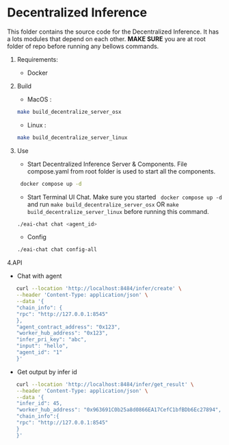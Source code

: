# Decentralized Inference

This folder contains the source code for the Decentralized Inference. It has a lots modules that depend on each other. **MAKE SURE** you are at root folder of repo before running any bellows commands.

1. Requirements:
   * Docker 
2. Build 
    * MacOS : 
    ```bash
    make build_decentralize_server_osx
    ```
    * Linux : 
     ```bash
    make build_decentralize_server_linux
    ```
3. Use
   * Start Decentralized Inference Server & Components. File compose.yaml from root folder is used to start all the components.
   ```bash
    docker compose up -d
    ```
   
   * Start Terminal UI Chat. Make sure you started ` docker compose up -d` and run `make build_decentralize_server_osx` OR `make build_decentralize_server_linux` before running this command.
   
    ```bash
    ./eai-chat chat <agent_id>
    ```
   
   * Config
   ```bash
   ./eai-chat chat config-all
    ```


4.API
   * Chat with agent

   ```sh
      curl --location 'http://localhost:8484/infer/create' \
      --header 'Content-Type: application/json' \
      --data '{
      "chain_info": {
      "rpc": "http://127.0.0.1:8545"
      },
      "agent_contract_address": "0x123",
      "worker_hub_address": "0x123",
      "infer_pri_key": "abc",
      "input": "hello",
      "agent_id": "1"
      }'
   ```

   * Get output by infer id
    
   ```sh
      curl --location 'http://localhost:8484/infer/get_result' \
      --header 'Content-Type: application/json' \
      --data '{
      "infer_id": 45,
      "worker_hub_address": "0x963691C0b25a8d0866EA17CefC1bfBDb6Ec27894",
      "chain_info":{
      "rpc": "http://127.0.0.1:8545"
      }
      }'
   ```


